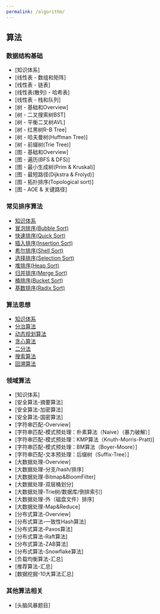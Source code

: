 ```yaml
---
permalink: /algorithm/
---
```


## 算法

### 数据结构基础

* [知识体系]
* [线性表 - 数组和矩阵]
* [线性表 - 链表]
* [线性表(散列) - 哈希表]
* [线性表 - 栈和队列]
* [树 - 基础和Overview]
* [树 - 二叉搜索树BST]
* [树 - 平衡二叉树AVL]
* [树 - 红黑树R-B Tree]
* [树 - 哈夫曼树(Huffman Tree)]
* [树 - 前缀树(Trie Tree)]
* [图 - 基础和Overview]
* [图 - 遍历(BFS & DFS)]
* [图 - 最小生成树(Prim & Kruskal)]
* [图 - 最短路径(Dijkstra & Frolyd)]
* [图 - 拓扑排序(Topological sort)]
* [图 - AOE & 关键路径]

### 常见排序算法

* [知识体系](/knowledge/algorithm/sort/overview/)
* [冒泡排序(Bubble Sort)](/knowledge/algorithm/sort/bubble/)
* [快速排序(Quick Sort)](/knowledge/algorithm/sort/quick/)
* [插入排序(Insertion Sort)](/knowledge/algorithm/sort/insertion/)
* [希尔排序(Shell Sort)](/knowledge/algorithm/sort/shell/)
* [选择排序(Selection Sort)](/knowledge/algorithm/sort/selection/)
* [堆排序(Heap Sort)](/knowledge/algorithm/sort/heap/)
* [归并排序(Merge Sort)](/knowledge/algorithm/sort/merge/)
* [桶排序(Bucket Sort)](/knowledge/algorithm/sort/bucket/)
* [基数排序(Radix Sort)](/knowledge/algorithm/sort/radix/)

### 算法思想

* [知识体系](/knowledge/algorithm/idea/overview/)
* [分治算法](/knowledge/algorithm/idea/divide/)
* [动态规划算法](/knowledge/algorithm/idea/dynamic/)
* [贪心算法](/knowledge/algorithm/idea/greedy/)
* [二分法](/knowledge/algorithm/idea/binary/)
* [搜索算法](/knowledge/algorithm/idea/search/)
* [回溯算法](/knowledge/algorithm/idea/backtracking/)

### 领域算法

* [知识体系]
* [安全算法-摘要算法]
* [安全算法-加密算法]
* [安全算法-国密算法]
* [字符串匹配-Overview]
* [字符串匹配-模式预处理：朴素算法（Naive）（暴力破解）]
* [字符串匹配-模式预处理：KMP算法（Knuth-Morris-Pratt)]
* [字符串匹配-模式预处理：BM算法（Boyer-Moore）]
* [字符串匹配-文本预处理：后缀树（Suffix-Tree）]
* [大数据处理-Overview]
* [大数据处理-分支/hash/排序]
* [大数据处理-Bitmap&BloomFilter]
* [大数据处理-双层桶划分]
* [大数据处理-Trie树/数据库/倒排索引]
* [大数据处理-外（磁盘文件）排序]
* [大数据处理-Map&Reduce]
* [分布式算法-Overview]
* [分布式算法-一致性Hash算法]
* [分布式算法-Paxos算法]
* [分布式算法-Raft算法]
* [分布式算法-ZAB算法]
* [分布式算法-Snowflake算法]
* [负载均衡算法-汇总]
* [推荐算法-汇总]
* [数据挖掘-10大算法汇总]

### 其他算法相关

* [头脑风暴题目]
